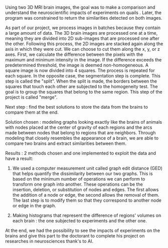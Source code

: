 Using two 3D MRI brain images, the goal was to make a comparison and understand the neuroscientific impacts of experiments on quails . Later, the program was constrained to return the similarities detected on both images.

As part of our project, we process images in batches because they contain a large amount of data. The 3D brain images are processed one at a time, meaning they are divided into 2D sub-images that are processed one after the other. Following this process, the 2D images are stacked again along the axis in which they were cut. We can choose to cut them along the x, y, or z axes.
First, we calculate the difference between the pixels with the maximum and minimum intensity in the image. If the difference exceeds the predetermined threshold, the image is deemed non-homogeneous. A square image is now divided into 4 squares. The process is repeated for each square. In the opposite case, the segmentation step is complete. This step is called the "split".
When the split is made, the borders between the squares that touch each other are subjected to the homogeneity test. The goal is to group the squares that belong to the same region. This step of the project is called "merge".

Next step : find the best solutions to store the data from the brains to compare them at the end.

Solution chosen : 
modeling graphs looking exactly like the brains of animals with nodes placed at the center of gravity of each regions and the arcs made between nodes that belong to regions that are neighbors.
Through modeling that closely resembles the appearance of a brain, we are able to compare two brains and extract similarities between them.

Results : 
2 methods chosen and one implemented to exploit the data and have a result: 

1.	We used a computer measurement unit called graph edit distance (GED) that helps quantify the dissimilarity between our two graphs. This is based on the minimum number of operations we can perform to transform one graph into another. These operations can be the insertion, deletion, or substitution of nodes and edges. The first allows the addition of a node or edge, the second allows the removal of them. The last step is to modify them so that they correspond to another node or edge in the graph.


2.  Making histograms that represent the difference of regions' volumes on each brain : the one subjected to experiments and the other one. 

At the end, we had the possibility to see the impacts of experiments on the brains and give this part to the doctorant to complete his project on researches in neurosciences thank's to AI.
